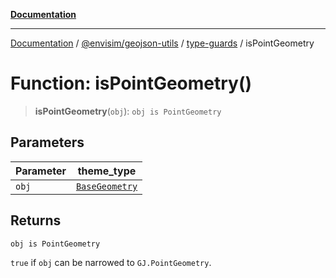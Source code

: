 [**Documentation**](../../../../README.md)

---

[Documentation](../../../../README.md) / [@envisim/geojson-utils](../../README.md) / [type-guards](../README.md) / isPointGeometry

# Function: isPointGeometry()

> **isPointGeometry**(`obj`): `obj is PointGeometry`

## Parameters

| Parameter | theme_type                                                   |
| --------- | ------------------------------------------------------------ |
| `obj`     | [`BaseGeometry`](../../geojson/type-aliases/BaseGeometry.md) |

## Returns

`obj is PointGeometry`

`true` if `obj` can be narrowed to `GJ.PointGeometry`.

